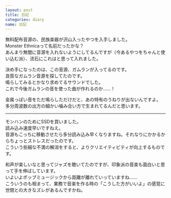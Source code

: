 ```yaml
---
layout: post
title: 日記
categories: diary
name: 日記
---
```


無料配布音源の、民族楽器が沢山入ったやつを入手しました。  
Monster Ethnicaって名前だったかな？  
あんまり無闇に音源を入れないようにしてるんですが（今あるやつをちゃんと使い込む派）、流石にこれはと思って入れました。  

決め手になったのは、この音源、ガムランが入ってるのです。  
良質なガムラン音源を探してたのです。  
鳴らしてみるとかなり求めてるサウンドでした。  
これで今後ガムランの音を使った曲が作れるのか……！

金属っぽい音をただ鳴らしただけだと、あの特有のうねりが出ないんですよ。  
多分周波数の出方の細かい噛み合い方で生まれてるんだと思います。  

---

モンハンのためにSSDを買いました。  
読み込み速度早いですねえ。  
音源もこっちに移動させたら多分読み込み早くなりますね。それなりにかかるからちょっとストレスだったのです。  
こういう些細な不満の解消をすると、よりクリエイティビティが向上するものです。

和声が楽しいなと思ってジャズを聴いてたのですが、印象派の音楽も面白いと思って手を伸ばしています。  
いよいよポップミュージックから距離が離れていっていますね……  
こういうのも相まって、業務で音楽を作る時の「こうした方がいいよ」の感覚に世間との大きなズレがあるんですかね。  

